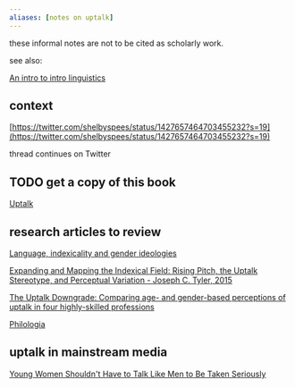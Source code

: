 ```yaml
---
aliases: [notes on uptalk]
---
```


these informal notes are not to be cited as scholarly work.

see also:

[An intro to intro linguistics](https://spees.dev/2021/07/11/intro-linguistics/)

[](https://en.wikipedia.org/wiki/Sociolinguistics)

## context

[https://twitter.com/shelbyspees/status/1427657464703455232?s=19](https://twitter.com/shelbyspees/status/1427657464703455232?s=19)

thread continues on Twitter

## TODO get a copy of this book

[Uptalk](https://www.cambridge.org/core/books/uptalk/BEBE51DEDAA4C410416DCBF15E636831)

## research articles to review

[Language, indexicality and gender ideologies](https://journal.equinoxpub.com/GL/article/view/17853)

[Expanding and Mapping the Indexical Field: Rising Pitch, the Uptalk Stereotype, and Perceptual Variation - Joseph C. Tyler, 2015](https://journals.sagepub.com/doi/abs/10.1177/0075424215607061)

[The Uptalk Downgrade: Comparing age- and gender-based perceptions of uptalk in four highly-skilled professions](http://researcharchive.vuw.ac.nz/handle/10063/8809)

[Philologia](https://philologiavt.org/articles/abstract/10.21061/ph.v9i0.220/)

## uptalk in mainstream media

[Young Women Shouldn't Have to Talk Like Men to Be Taken Seriously](https://slate.com/human-interest/2014/12/uptalk-is-ok-young-women-shouldn-t-have-to-talk-like-men-to-be-taken-seriously.amp)